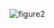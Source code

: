 ![figure2](https://user-images.githubusercontent.com/66979171/101300375-3ec67300-37ea-11eb-8197-faa05a5d0565.png)

